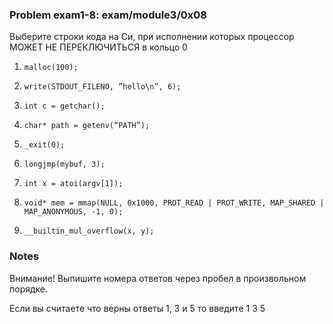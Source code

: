 ### Problem exam1-8: exam/module3/0x08

Выберите строки кода на Си, при исполнении которых процессор МОЖЕТ НЕ ПЕРЕКЛЮЧИТЬСЯ в кольцо 0

1) `malloc(100);`

2) `write(STDOUT_FILENO, “hello\n”, 6);`

3) `int c = getchar();`

4) `char* path = getenv(“PATH”);`

5) `_exit(0);`

6) `longjmp(mybuf, 3);`

7) `int x = atoi(argv[1]);`

8) `void* mem = mmap(NULL, 0x1000, PROT_READ | PROT_WRITE, MAP_SHARED | MAP_ANONYMOUS, -1, 0);`

9) `__builtin_mul_overflow(x, y);`

### Notes

Внимание! Выпишите номера ответов через пробел в произвольном порядке.

Если вы считаете что верны ответы 1, 3 и 5 то введите 1 3 5

